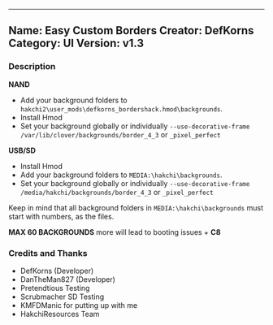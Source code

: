 ----------------
Name: Easy Custom Borders
Creator: DefKorns
Category: UI
Version: v1.3
----------------
### Description

**NAND**

- Add your background folders to `hakchi2\user_mods\defkorns_bordershack.hmod\backgrounds`.
- Install Hmod
- Set your background globally or individually `--use-decorative-frame /var/lib/clover/backgrounds/border_4_3` or `_pixel_perfect`

**USB/SD**

- Install Hmod
- Add your background folders to `MEDIA:\hakchi\backgrounds`.
- Set your background globally or individually `--use-decorative-frame /media/hakchi/backgrounds/border_4_3` or `_pixel_perfect`

Keep in mind that all background folders in `MEDIA:\hakchi\backgrounds` must start with numbers, as the files.

**MAX 60 BACKGROUNDS** more will lead to booting issues + **C8**



### Credits and Thanks
- DefKorns (Developer)
- DanTheMan827 (Developer)
- Pretendtious Testing
- Scrubmacher SD Testing
- KMFDManic for putting up with me
- HakchiResources Team
